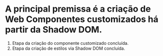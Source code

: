 <!DOCTYPE html>
<html lang="PT-BR">

<head>
    <meta charset="UTF-8">
    <meta name="viewport" content="width=device-width, initial-scale=1.0">
</head>

<body>
<h1>A principal premissa é a criação de Web Componentes customizados há partir da Shadow DOM.</h1>
<ol>
  <li>Etapa da criação do componente customizado concluída.</li>
  <li>Etapa da criação de estilos via Shadow DOM concluída.</li>
</ol>
</body>

</html>
